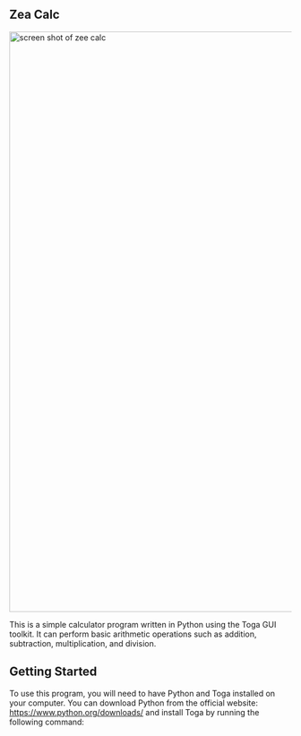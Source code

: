 ##  Zea Calc

<img width="1037" alt="screen shot of zee calc" src="https://github.com/zea17/dragon-bank/assets/93328643/b7edbfff-8f2d-4ab1-8cea-92c20f278ed2">




This is a simple calculator program written in Python using the Toga GUI toolkit. It can perform basic arithmetic operations such as addition, subtraction, multiplication, and division.

## Getting Started
To use this program, you will need to have Python and Toga installed on your computer. You can download Python from the official website: https://www.python.org/downloads/ and install Toga by running the following command: